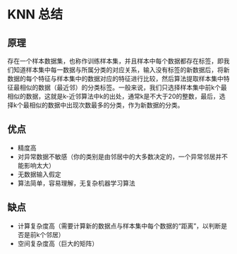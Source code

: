 # KNN 总结
## 原理
  存在一个样本数据集，也称作训练样本集，并且样本中每个数据都存在标签，即我们知道样本集中每一数据与所属分类的对应关系，输入没有标签的新数据后，将新数据的每个特征与样本集中的数据对应的特征进行比较，然后算法提取样本集中特征最相似的数据（最近邻）的分类标签。一般来说，我们只选择样本集中前k个最相似的数据，这就是k-近邻算法中k的出处，通常k是不大于20的整数，最后，选择k个最相似的数据中出现次数最多的分类，作为新数据的分类。
## 优点
- 精度高
- 对异常数据不敏感（你的类别是由邻居中的大多数决定的，一个异常邻居并不能影响太大）
- 无数据输入假定
- 算法简单，容易理解，无复杂机器学习算法
## 缺点
- 计算复杂度高（需要计算新的数据点与样本集中每个数据的“距离”，以判断是否是前k个邻居）
- 空间复杂度高（巨大的矩阵）

